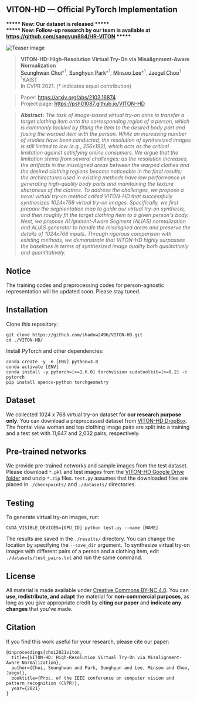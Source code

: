 ## VITON-HD &mdash; Official PyTorch Implementation

**\*\*\*\*\* New: Our dataset is released \*\*\*\*\***<br>
**\*\*\*\*\* New: Follow-up research by our team is available at https://github.com/sangyun884/HR-VITON \*\*\*\*\***<br>


![Teaser image](./assets/teaser.png)

> **VITON-HD: High-Resolution Virtual Try-On via Misalignment-Aware Normalization**<br>
> [Seunghwan Choi](https://github.com/shadow2496)\*<sup>1</sup>, [Sunghyun Park](https://psh01087.github.io)\*<sup>1</sup>, [Minsoo Lee](https://github.com/Minsoo2022)\*<sup>1</sup>, [Jaegul Choo](https://sites.google.com/site/jaegulchoo)<sup>1</sup><br>
> <sup>1</sup>KAIST<br>
> In CVPR 2021. (* indicates equal contribution)

> Paper: https://arxiv.org/abs/2103.16874<br>
> Project page: https://psh01087.github.io/VITON-HD

> **Abstract:** *The task of image-based virtual try-on aims to transfer a target clothing item onto the corresponding region of a person, which is commonly tackled by fitting the item to the desired body part and fusing the warped item with the person. While an increasing number of studies have been conducted, the resolution of synthesized images is still limited to low (e.g., 256x192), which acts as the critical limitation against satisfying online consumers. We argue that the limitation stems from several challenges: as the resolution increases, the artifacts in the misaligned areas between the warped clothes and the desired clothing regions become noticeable in the final results; the architectures used in existing methods have low performance in generating high-quality body parts and maintaining the texture sharpness of the clothes. To address the challenges, we propose a novel virtual try-on method called VITON-HD that successfully synthesizes 1024x768 virtual try-on images. Specifically, we first prepare the segmentation map to guide our virtual try-on synthesis, and then roughly fit the target clothing item to a given person's body. Next, we propose ALIgnment-Aware Segment (ALIAS) normalization and ALIAS generator to handle the misaligned areas and preserve the details of 1024x768 inputs. Through rigorous comparison with existing methods, we demonstrate that VITON-HD highly surpasses the baselines in terms of synthesized image quality both qualitatively and quantitatively.*

## Notice

The training codes and preprocessing codes for person-agnostic representation will be updated soon. Please stay tuned.

## Installation

Clone this repository:

```
git clone https://github.com/shadow2496/VITON-HD.git
cd ./VITON-HD/
```

Install PyTorch and other dependencies:

```
conda create -y -n [ENV] python=3.8
conda activate [ENV]
conda install -y pytorch=[>=1.6.0] torchvision cudatoolkit=[>=9.2] -c pytorch
pip install opencv-python torchgeometry
```

## Dataset

We collected 1024 x 768 virtual try-on dataset for **our research purpose only**.
You can download a preprocessed dataset from [VITON-HD DropBox](https://www.dropbox.com/s/10bfat0kg4si1bu/zalando-hd-resized.zip?dl=0).
The frontal view woman and top clothing image pairs are split into a training and a test set with 11,647 and 2,032 pairs, respectively. 


## Pre-trained networks

We provide pre-trained networks and sample images from the test dataset. Please download `*.pkl` and test images from the [VITON-HD Google Drive folder](https://drive.google.com/drive/folders/0B8kXrnobEVh9fnJHX3lCZzEtd20yUVAtTk5HdWk2OVV0RGl6YXc0NWhMOTlvb1FKX3Z1OUk?resourcekey=0-OIXHrDwCX8ChjypUbJo4fQ&usp=sharing) and unzip `*.zip` files. `test.py` assumes that the downloaded files are placed in `./checkpoints/` and `./datasets/` directories.

## Testing

To generate virtual try-on images, run:

```
CUDA_VISIBLE_DEVICES=[GPU_ID] python test.py --name [NAME]
```

The results are saved in the `./results/` directory. You can change the location by specifying the `--save_dir` argument. To synthesize virtual try-on images with different pairs of a person and a clothing item, edit `./datasets/test_pairs.txt` and run the same command.

## License

All material is made available under [Creative Commons BY-NC 4.0](https://creativecommons.org/licenses/by-nc/4.0/). You can **use, redistribute, and adapt** the material for **non-commercial purposes**, as long as you give appropriate credit by **citing our paper** and **indicate any changes** that you've made.

## Citation

If you find this work useful for your research, please cite our paper:

```
@inproceedings{choi2021viton,
  title={VITON-HD: High-Resolution Virtual Try-On via Misalignment-Aware Normalization},
  author={Choi, Seunghwan and Park, Sunghyun and Lee, Minsoo and Choo, Jaegul},
  booktitle={Proc. of the IEEE conference on computer vision and pattern recognition (CVPR)},
  year={2021}
}
```
